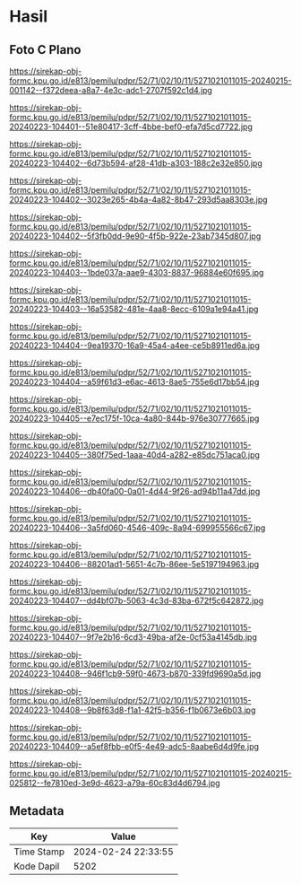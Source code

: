 # Hasil

## Foto C Plano

https://sirekap-obj-formc.kpu.go.id/e813/pemilu/pdpr/52/71/02/10/11/5271021011015-20240215-001142--f372deea-a8a7-4e3c-adc1-2707f592c1d4.jpg

https://sirekap-obj-formc.kpu.go.id/e813/pemilu/pdpr/52/71/02/10/11/5271021011015-20240223-104401--51e80417-3cff-4bbe-bef0-efa7d5cd7722.jpg

https://sirekap-obj-formc.kpu.go.id/e813/pemilu/pdpr/52/71/02/10/11/5271021011015-20240223-104402--6d73b594-af28-41db-a303-188c2e32e850.jpg

https://sirekap-obj-formc.kpu.go.id/e813/pemilu/pdpr/52/71/02/10/11/5271021011015-20240223-104402--3023e265-4b4a-4a82-8b47-293d5aa8303e.jpg

https://sirekap-obj-formc.kpu.go.id/e813/pemilu/pdpr/52/71/02/10/11/5271021011015-20240223-104402--5f3fb0dd-9e90-4f5b-922e-23ab7345d807.jpg

https://sirekap-obj-formc.kpu.go.id/e813/pemilu/pdpr/52/71/02/10/11/5271021011015-20240223-104403--1bde037a-aae9-4303-8837-96884e60f695.jpg

https://sirekap-obj-formc.kpu.go.id/e813/pemilu/pdpr/52/71/02/10/11/5271021011015-20240223-104403--16a53582-481e-4aa8-8ecc-6109a1e94a41.jpg

https://sirekap-obj-formc.kpu.go.id/e813/pemilu/pdpr/52/71/02/10/11/5271021011015-20240223-104404--9ea19370-16a9-45a4-a4ee-ce5b8911ed6a.jpg

https://sirekap-obj-formc.kpu.go.id/e813/pemilu/pdpr/52/71/02/10/11/5271021011015-20240223-104404--a59f61d3-e6ac-4613-8ae5-755e6d17bb54.jpg

https://sirekap-obj-formc.kpu.go.id/e813/pemilu/pdpr/52/71/02/10/11/5271021011015-20240223-104405--e7ec175f-10ca-4a80-844b-976e30777665.jpg

https://sirekap-obj-formc.kpu.go.id/e813/pemilu/pdpr/52/71/02/10/11/5271021011015-20240223-104405--380f75ed-1aaa-40d4-a282-e85dc751aca0.jpg

https://sirekap-obj-formc.kpu.go.id/e813/pemilu/pdpr/52/71/02/10/11/5271021011015-20240223-104406--db40fa00-0a01-4d44-9f26-ad94b11a47dd.jpg

https://sirekap-obj-formc.kpu.go.id/e813/pemilu/pdpr/52/71/02/10/11/5271021011015-20240223-104406--3a5fd060-4546-409c-8a94-699955566c67.jpg

https://sirekap-obj-formc.kpu.go.id/e813/pemilu/pdpr/52/71/02/10/11/5271021011015-20240223-104406--88201ad1-5651-4c7b-86ee-5e5197194963.jpg

https://sirekap-obj-formc.kpu.go.id/e813/pemilu/pdpr/52/71/02/10/11/5271021011015-20240223-104407--dd4bf07b-5063-4c3d-83ba-672f5c642872.jpg

https://sirekap-obj-formc.kpu.go.id/e813/pemilu/pdpr/52/71/02/10/11/5271021011015-20240223-104407--9f7e2b16-6cd3-49ba-af2e-0cf53a4145db.jpg

https://sirekap-obj-formc.kpu.go.id/e813/pemilu/pdpr/52/71/02/10/11/5271021011015-20240223-104408--946f1cb9-59f0-4673-b870-339fd9690a5d.jpg

https://sirekap-obj-formc.kpu.go.id/e813/pemilu/pdpr/52/71/02/10/11/5271021011015-20240223-104408--9b8f63d8-f1a1-42f5-b356-f1b0673e6b03.jpg

https://sirekap-obj-formc.kpu.go.id/e813/pemilu/pdpr/52/71/02/10/11/5271021011015-20240223-104409--a5ef8fbb-e0f5-4e49-adc5-8aabe6d4d9fe.jpg

https://sirekap-obj-formc.kpu.go.id/e813/pemilu/pdpr/52/71/02/10/11/5271021011015-20240215-025812--fe7810ed-3e9d-4623-a79a-60c83d4d6794.jpg


## Metadata

| Key        | Value               |
| ---------- | ------------------- |
| Time Stamp | 2024-02-24 22:33:55 |
| Kode Dapil | 5202                |



